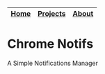 [Home](/) | [Projects](/projects) | [About](/about)
|:--:|:--:|:--:|

# Chrome Notifs
A Simple Notifications Manager